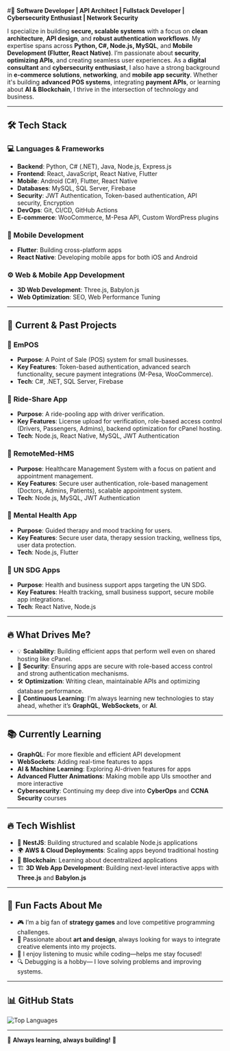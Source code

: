 #🚀 **Software Developer | API Architect | Fullstack Developer | Cybersecurity Enthusiast | Network Security**  

I specialize in building **secure, scalable  systems** with a focus on **clean architecture**, **API design**, and **robust authentication workflows**. My expertise spans across **Python, C#, Node.js, MySQL**, and **Mobile Development (Flutter, React Native)**. I’m passionate about **security**, **optimizing APIs**, and creating seamless user experiences. As a **digital consultant** and **cybersecurity enthusiast**, I also have a strong background in **e-commerce solutions**, **networking**, and **mobile app security**. Whether it's building **advanced POS systems**, integrating **payment APIs**, or learning about **AI & Blockchain**, I thrive in the intersection of technology and business.

---

## 🛠️ Tech Stack

### 💻 Languages & Frameworks
- **Backend**: Python, C# (.NET), Java, Node.js, Express.js
- **Frontend**: React, JavaScript, React Native, Flutter
- **Mobile**: Android (C#), Flutter, React Native
- **Databases**: MySQL, SQL Server, Firebase
- **Security**: JWT Authentication, Token-based authentication, API security, Encryption
- **DevOps**: Git, CI/CD, GitHub Actions
- **E-commerce**: WooCommerce, M-Pesa API, Custom WordPress plugins

### 📱 Mobile Development
- **Flutter**: Building cross-platform apps
- **React Native**: Developing mobile apps for both iOS and Android

### ⚙️ Web & Mobile App Development
- **3D Web Development**: Three.js, Babylon.js  
- **Web Optimization**: SEO, Web Performance Tuning

---

## 🚀 Current & Past Projects

### 🏪 **EmPOS**  
- **Purpose**: A Point of Sale (POS) system for small businesses.
- **Key Features**: Token-based authentication, advanced search functionality, secure payment integrations (M-Pesa, WooCommerce).
- **Tech**: C#, .NET, SQL Server, Firebase

### 🚗 **Ride-Share App**  
- **Purpose**: A ride-pooling app with driver verification.
- **Key Features**: License upload for verification, role-based access control (Drivers, Passengers, Admins), backend optimization for cPanel hosting.
- **Tech**: Node.js, React Native, MySQL, JWT Authentication

### 🏥 **RemoteMed-HMS**  
- **Purpose**: Healthcare Management System with a focus on patient and appointment management.
- **Key Features**: Secure user authentication, role-based management (Doctors, Admins, Patients), scalable appointment system.
- **Tech**: Node.js, MySQL, JWT Authentication

### 🧠 **Mental Health App**  
- **Purpose**: Guided therapy and mood tracking for users.
- **Key Features**: Secure user data, therapy session tracking, wellness tips, user data protection.
- **Tech**: Node.js, Flutter

### 📱 **UN SDG Apps**  
- **Purpose**: Health and business support apps targeting the UN SDG.
- **Key Features**: Health tracking, small business support, secure mobile app integrations.
- **Tech**: React Native, Node.js

---

## 🔥 What Drives Me?

- 💡 **Scalability**: Building efficient apps that perform well even on shared hosting like cPanel.
- 🔐 **Security**: Ensuring apps are secure with role-based access control and strong authentication mechanisms.
- 🛠 **Optimization**: Writing clean, maintainable APIs and optimizing database performance.
- 🚀 **Continuous Learning**: I’m always learning new technologies to stay ahead, whether it’s **GraphQL**, **WebSockets**, or **AI**.

---

## 📚 Currently Learning
- **GraphQL**: For more flexible and efficient API development
- **WebSockets**: Adding real-time features to apps
- **AI & Machine Learning**: Exploring AI-driven features for apps
- **Advanced Flutter Animations**: Making mobile app UIs smoother and more interactive
- **Cybersecurity**: Continuing my deep dive into **CyberOps** and **CCNA Security** courses

---

## 🔥 Tech Wishlist
- 🚀 **NestJS**: Building structured and scalable Node.js applications
- 🌍 **AWS & Cloud Deployments**: Scaling apps beyond traditional hosting
- 🤖 **Blockchain**: Learning about decentralized applications
- 🏗 **3D Web App Development**: Building next-level interactive apps with **Three.js** and **Babylon.js**

---

## 🎉 Fun Facts About Me
- 🎮 I’m a big fan of **strategy games** and love competitive programming challenges.
- 🎨 Passionate about **art and design**, always looking for ways to integrate creative elements into my projects.
- 🎵 I enjoy listening to music while coding—helps me stay focused!
- 🔍 Debugging is a hobby— I love solving problems and improving systems.

---

## 📊 GitHub Stats

<!-- ![Your GitHub Stats](https://github-readme-stats.vercel.app/api?username=Muthaa&show_icons=true&theme=radical)  -->
![Top Languages](https://github-readme-stats.vercel.app/api/top-langs/?username=Muthaa&layout=compact&theme=radical)

---

🚀 **Always learning, always building!** 🚀
